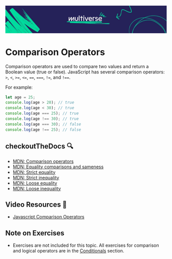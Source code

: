 ![MV Logo](/logo.jpg)
# Comparison Operators

Comparison operators are used to compare two values and return a Boolean value (true or false).
JavaScript has several comparison operators: `>`, `<`, `>=`, `<=`, `==`, `===`, `!=`, and `!==`.

For example:

```js
let age = 25;
console.log(age > 20); // true
console.log(age < 30); // true
console.log(age === 25); // true
console.log(age !== 30); // true
console.log(age === 30); // false
console.log(age !== 25); // false
```

## checkoutTheDocs 🔍
- [MDN: Comparison operators](https://developer.mozilla.org/en-US/docs/Web/JavaScript/Reference/Operators/Comparison_Operators)
- [MDN: Equality comparisons and sameness](https://developer.mozilla.org/en-US/docs/Web/JavaScript/Equality_comparisons_and_sameness)
- [MDN: Strict equality](https://developer.mozilla.org/en-US/docs/Web/JavaScript/Reference/Operators/Strict_equality)
- [MDN: Strict inequality](https://developer.mozilla.org/en-US/docs/Web/JavaScript/Reference/Operators/Strict_inequality)
- [MDN: Loose equality](https://developer.mozilla.org/en-US/docs/Web/JavaScript/Reference/Operators/Loose_equality)
- [MDN: Loose inequality](https://developer.mozilla.org/en-US/docs/Web/JavaScript/Reference/Operators/Loose_inequality)

## Video Resources 🎥
- [Javascript Comparison Operators](https://www.youtube.com/watch?v=Re-J9ydyuO8)

## **Note on Exercises**
- Exercises are not included for this topic. All exercises for comparison and logical operators are in the [Conditionals](../5-conditionals/README.md) section.
